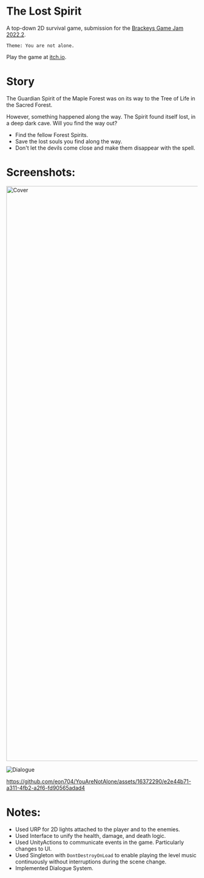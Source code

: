 # The Lost Spirit

A top-down 2D survival game, submission for the [Brackeys Game Jam 2022.2](https://itch.io/jam/brackeys-8).

`Theme: You are not alone.`

Play the game at [itch.io](https://eon704.itch.io/the-lost-spirit).

# Story

The Guardian Spirit of the Maple Forest was on its way to the Tree of Life in the Sacred Forest. 

However, something happened along the way.  The Spirit found itself lost, in a deep dark cave. Will you find the way out?

- Find the fellow Forest Spirits.
- Save the lost souls you find along the way.
- Don't let the devils come close and make them disappear with the spell.

# Screenshots:

<img width="1512" alt="Cover" src="https://github.com/eon704/YouAreNotAlone/assets/16372290/d2d41f0d-009f-4667-9361-f7dd8e0cedec">

![Dialogue](https://github.com/eon704/YouAreNotAlone/assets/16372290/d8e0cba5-2e1d-4a6c-a255-55a9155a2e5f)

https://github.com/eon704/YouAreNotAlone/assets/16372290/e2e44b71-a311-4fb2-a2f6-fd90565adad4


# Notes:
- Used URP for 2D lights attached to the player and to the enemies.
- Used Interface to unify the health, damage, and death logic.
- Used UnityActions to communicate events in the game. Particularly changes to UI.
- Used Singleton with `DontDestroyOnLoad` to enable playing the level music continuously without interruptions during the scene change.
- Implemented Dialogue System.
